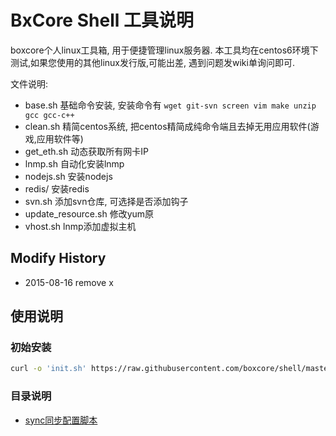 BxCore Shell 工具说明
=====

boxcore个人linux工具箱, 用于便捷管理linux服务器. 本工具均在centos6环境下测试,如果您使用的其他linux发行版,可能出差, 遇到问题发wiki单询问即可. 

文件说明:

- base.sh 基础命令安装, 安装命令有 `wget git-svn screen vim make unzip gcc gcc-c++`
- clean.sh 精简centos系统, 把centos精简成纯命令端且去掉无用应用软件(游戏,应用软件等)
- get_eth.sh 动态获取所有网卡IP
- lnmp.sh 自动化安装lnmp
- nodejs.sh 安装nodejs
- redis/ 安装redis
- svn.sh 添加svn仓库, 可选择是否添加钩子
- update_resource.sh 修改yum原
- vhost.sh lnmp添加虚拟主机

Modify History
------------------
- 2015-08-16 remove x


## 使用说明

### 初始安装

```bash
curl -o 'init.sh' https://raw.githubusercontent.com/boxcore/shell/master/init.sh && chmod +x init.sh && ./init.sh
```


### 目录说明

* [sync同步配置脚本](scripts/my-ops/sync-web.sh)

